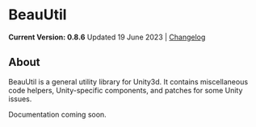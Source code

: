 # BeauUtil

**Current Version: 0.8.6**
Updated 19 June 2023 | [Changelog](https://github.com/BeauPrime/BeauUtil/blob/master/CHANGELOG.md)

## About
BeauUtil is a general utility library for Unity3d. It contains miscellaneous code helpers, Unity-specific components, and patches for some Unity issues.

Documentation coming soon.